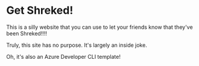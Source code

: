 # Get Shreked!
This is a silly website that you can use to let your friends know that they've been Shreked!!!!

Truly, this site has no purpose. It's largely an inside joke. 

Oh, it's also an Azure Developer CLI template!